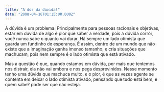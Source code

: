 ```yaml
---
title: "A dor da dúvida!"
date: "2008-04-18T01:15:00.000Z"
---
```


A dúvida é um problema. Principalmente para pessoas racionais e objetivas, estar em dúvida de algo é pior que saber a verdade, pois a dúvida corrói, você nunca sabe o quanto vai durar. Há sempre um lado otimista que guarda um fundinho de esperança. É assim, dentro de um mundo que não existe que a imaginação ganha imenso tamanho, e cria situações que machucam, pois nem sempre é o lado otimista que está ativado.

Mas a questão é que, quando estamos em dúvida, por mais que tentemos nos distrair, ela não vai embora e nos pega desprevinidos. Nesse momento tenho uma dúvida que machuca muito, e o pior, é que as vezes agente se contenta em deixar o lado otimista ativado, pensando que tudo está bem, e quem sabe? pode ser que não esteja.